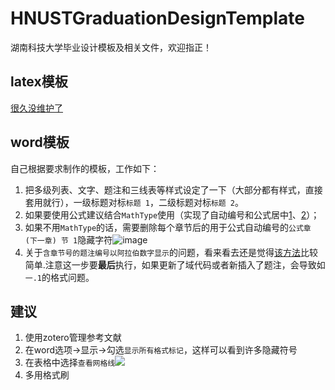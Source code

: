 # HNUSTGraduationDesignTemplate
湖南科技大学毕业设计模板及相关文件，欢迎指正！

## latex模板
[很久没维护了](https://github.com/Anudorannador/LaTex-Template-of-HNUST-Thesis)

## word模板

自己根据要求制作的模板，工作如下：

1. 把多级列表、文字、题注和三线表等样式设定了一下（大部分都有样式，直接套用就行），一级标题对标`标题 1`，二级标题对标`标题 2`。
2. 如果要使用公式建议结合`MathType`使用（实现了自动编号和公式居中[1](https://zhuanlan.zhihu.com/p/421681741)、[2](https://zhuanlan.zhihu.com/p/473078485)）；
3. 如果不用`MathType`的话，需要删除每个章节后的用于公式自动编号的`公式章 (下一章) 节 1`隐藏字符![image](https://github.com/3210448723/HNUSTGraduationDesignTemplate/assets/61307277/14a503af-d1f7-49c3-8d25-7b42486efabc)
4. 关于`含章节号的题注编号以阿拉伯数字显示`的问题，看来看去还是觉得[该方法](https://gitcode.csdn.net/65e7d4151a836825ed789985.html)比较简单.注意这一步要**最后**执行，如果更新了域代码或者新插入了题注，会导致如`一.1`的格式问题。

## 建议
1. 使用zotero管理参考文献
2. 在word选项->显示->勾选`显示所有格式标记`，这样可以看到许多隐藏符号
3. 在表格中选择`查看网格线`![](https://github.com/3210448723/HNUSTGraduationDesignTemplate/assets/61307277/e02d5117-7e86-4fa5-a542-85bdd982d69c)
4. 多用格式刷

